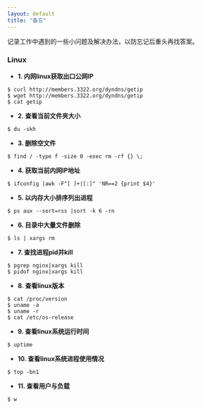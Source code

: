```yaml
---
layout: default
title: "备忘"
---
```

记录工作中遇到的一些小问题及解决办法，以防忘记后重头再找答案。

### Linux
* **1. 内网linux获取出口公网IP**

~~~
$ curl http://members.3322.org/dyndns/getip
$ wget http://members.3322.org/dyndns/getip 
$ cat getip
~~~

* **2. 查看当前文件夹大小** 

~~~
$ du -skh
~~~

* **3. 删除空文件** 

~~~
$ find / -type f -size 0 -exec rm -rf {} \;
~~~

* **4. 获取当前内网IP地址**

~~~
$ ifconfig |awk -F"[ ]+|[:]" 'NR==2 {print $4}'
~~~

* **5. 以内存大小排序列出进程**

~~~
$ ps aux --sort=rss |sort -k 6 -rn
~~~

* **6. 目录中大量文件删除**

~~~
$ ls | xargs rm
~~~

* **7. 查找进程pid并kill**

~~~
$ pgrep nginx|xargs kill
$ pidof nginx|xargs kill
~~~

* **8. 查看linux版本**

~~~
$ cat /proc/version
$ uname -a
$ uname -r
$ cat /etc/os-release
~~~

* **9. 查看linux系统运行时间**

~~~
$ uptime
~~~

* **10. 查看linux系统进程使用情况**

~~~
$ top -bn1
~~~

* **11. 查看用户与负载**

~~~
$ w
~~~
